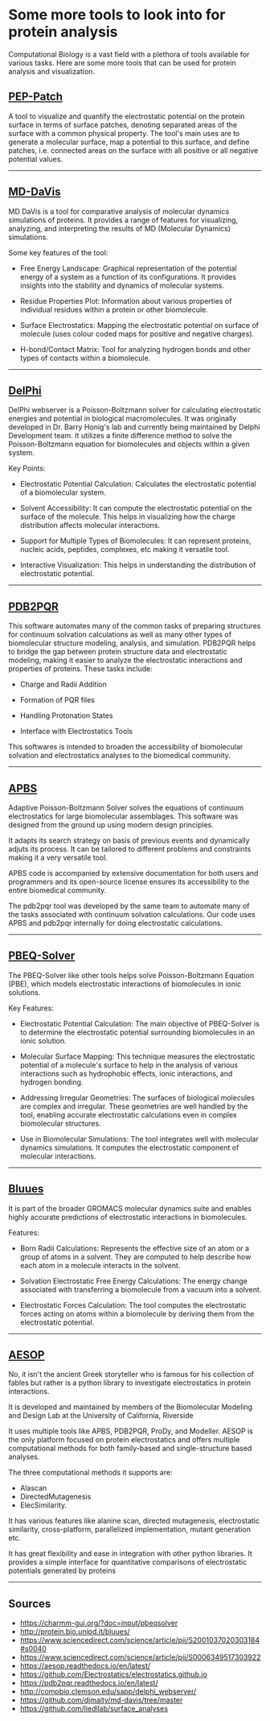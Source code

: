 # Some more tools to look into for protein analysis

Computational Biology is a vast field with a plethora of tools available for various tasks. Here are some more tools that can be used for protein analysis and visualization.

## [PEP-Patch](https://github.com/liedllab/surface_analyses)

A tool to visualize and quantify the electrostatic potential on the protein surface in terms of surface patches, denoting separated areas of the surface with a common physical property. The tool's main uses are to generate a molecular surface, map a potential to this surface, and define patches, i.e. connected areas on the surface with all positive or all negative potential values.

---

## [MD-DaVis](https://github.com/djmaity/md-davis/tree/master)

MD DaVis is a tool for comparative analysis of molecular dynamics simulations of proteins. It provides a range of features for visualizing, analyzing, and interpreting the results of MD (Molecular Dynamics) simulations.

Some key features of the tool:

- Free Energy Landscape: Graphical representation of the potential energy of a system as a function of its configurations. It provides insights into the stability and dynamics of molecular systems.

- Residue Properties Plot: Information about various properties of individual residues within a protein or other biomolecule.

- Surface Electrostatics: Mapping the electrostatic potential on surface of molecule (uses colour coded maps for positive and negative charges).
- H-bond/Contact Matrix: Tool for analyzing hydrogen bonds and other types of contacts within a biomolecule.

---

## [DelPhi](http://compbio.clemson.edu/sapp/delphi_webserver/)

DelPhi webserver is a Poisson-Boltzmann solver for calculating electrostatic energies and potential in biological macromolecules. It was originally developed in Dr. Barry Honig's lab and currently being maintained by Delphi Development team. It utilizes a finite difference method to solve the Poisson-Boltzmann equation for biomolecules and objects within a given system.

Key Points:

- Electrostatic Potential Calculation: Calculates the electrostatic potential of a biomolecular system.

- Solvent Accessibility: It can compute the electrostatic potential on the surface of the molecule. This helps in visualizing how the charge distribution affects molecular interactions.

- Support for Multiple Types of Biomolecules: It can represent proteins, nucleic acids, peptides, complexes, etc making it versatile tool.
- Interactive Visualization: This helps in understanding the distribution of electrostatic potential.

---

## [PDB2PQR](https://pdb2pqr.readthedocs.io/en/latest/)

This software automates many of the common tasks of preparing structures for continuum solvation calculations as well as many other types of biomolecular structure modeling, analysis, and simulation. PDB2PQR helps to bridge the gap between protein structure data and electrostatic modeling, making it easier to analyze the electrostatic interactions and properties of proteins. These tasks include:

- Charge and Radii Addition

- Formation of PQR files
- Handling Protonation States
- Interface with Electrostatics Tools

This softwares is intended to broaden the accessibility of biomolecular solvation and electrostatics analyses to the biomedical community.

---

## [APBS](https://www.poissonboltzmann.org/)

Adaptive Poisson-Boltzmann Solver solves the equations of continuum electrostatics for large biomolecular assemblages. This software was designed from the ground up using modern design principles.

It adapts its search strategy on basis of previous events and dynamically adjuts its process. It can be tailored to different problems and constraints making it a very versatile tool.

APBS code is accompanied by extensive documentation for both users and programmers and its open-source license ensures its accessibility to the entire biomedical community.

The pdb2pqr tool was developed by the same team to automate many of the tasks associated with continuum solvation calculations. Our code uses APBS and pdb2pqr internally for doing electrostatic calculations.

---

## [PBEQ-Solver](https://charmm-gui.org/?doc=input/pbeqsolver)

The PBEQ-Solver like other tools helps solve Poisson-Boltzmann Equation (PBE), which models electrostatic interactions of biomolecules in ionic solutions.

Key Features:

- Electrostatic Potential Calculation: The main objective of PBEQ-Solver is to determine the electrostatic potential surrounding biomolecules in an ionic solution.

- Molecular Surface Mapping: This technique measures the electrostatic potential of a molecule's surface to help in the analysis of various interactions such as hydrophobic effects, ionic interactions, and hydrogen bonding.

- Addressing Irregular Geometries: The surfaces of biological molecules are complex and irregular. These geometries are well handled by the tool, enabling accurate electrostatic calculations even in complex biomolecular structures.

- Use in Biomolecular Simulations: The tool integrates well with molecular dynamics simulations. It computes the electrostatic component of molecular interactions.

---

## [Bluues](http://protein.bio.unipd.it/bluues/)

It is part of the broader GROMACS molecular dynamics suite and enables highly accurate predictions of electrostatic interactions in biomolecules.

Features:

- Born Radii Calculations: Represents the effective size of an atom or a group of atoms in a solvent. They are computed to help describe how each atom in a molecule interacts in the solvent.

- Solvation Electrostatic Free Energy Calculations: The energy change associated with transferring a biomolecule from a vacuum into a solvent.

- Electrostatic Forces Calculation: The tool computes the electrostatic forces acting on atoms within a biomolecule by deriving them from the electrostatic potential.

---

## [AESOP](https://aesop.readthedocs.io/en/latest/)

No, it isn't the ancient Greek storyteller who is famous for his collection of fables but rather is a python library to investigate electrostatics in protein interactions.

It is developed and maintained by members of the Biomolecular Modeling and Design Lab at the University of California, Riverside

It uses multiple tools like APBS, PDB2PQR, ProDy, and Modeller. AESOP is the only platform focused on protein electrostatics and offers multiple computational methods for both family-based and single-structure based analyses.

The three computational methods it supports are:

- Alascan
- DirectedMutagenesis
- ElecSimilarity.

It has various features like alanine scan, directed mutagenesis, electrostatic similarity, cross-platform, parallelized implementation, mutant generation etc.

It has great flexibility and ease in integration with other python libraries. It provides a simple interface for quantitative comparisons of electrostatic potentials generated by proteins

---

## Sources

- https://charmm-gui.org/?doc=input/pbeqsolver
- http://protein.bio.unipd.it/bluues/
- https://www.sciencedirect.com/science/article/pii/S2001037020303184#s0040
- https://www.sciencedirect.com/science/article/pii/S0006349517303922
- https://aesop.readthedocs.io/en/latest/
- https://github.com/Electrostatics/electrostatics.github.io
- https://pdb2pqr.readthedocs.io/en/latest/
- http://compbio.clemson.edu/sapp/delphi_webserver/
- https://github.com/djmaity/md-davis/tree/master
- https://github.com/liedllab/surface_analyses
